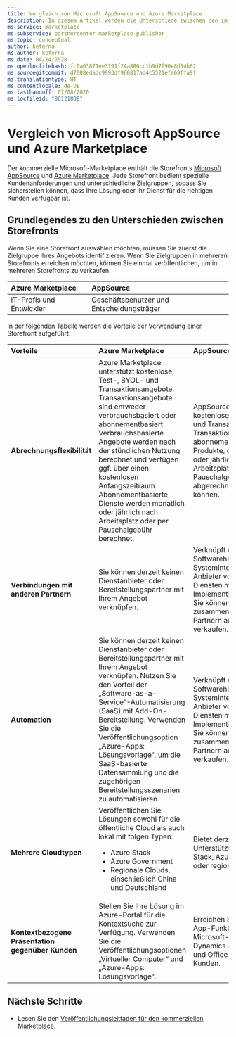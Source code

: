 ```yaml
---
title: Vergleich von Microsoft AppSource und Azure Marketplace
description: In diesem Artikel werden die Unterschiede zwischen den im kommerziellen Microsoft-Marketplace verfügbaren Storefronts Microsoft AppSource und Azure Marketplace erläutert.
ms.service: marketplace
ms.subservice: partnercenter-marketplace-publisher
ms.topic: conceptual
author: keferna
ms.author: keferna
ms.date: 04/14/2020
ms.openlocfilehash: fc0a03871ee3191f24a886cc1b9d7f90e8d54b62
ms.sourcegitcommit: d7008edadc9993df960817ad4c5521efa69ffa9f
ms.translationtype: HT
ms.contentlocale: de-DE
ms.lasthandoff: 07/08/2020
ms.locfileid: "86121808"
---
```

# <a name="comparing-microsoft-appsource-and-azure-marketplace"></a>Vergleich von Microsoft AppSource und Azure Marketplace

Der kommerzielle Microsoft-Marketplace enthält die Storefronts [Microsoft AppSource](https://appsource.microsoft.com) und [Azure Marketplace](https://azuremarketplace.microsoft.com). Jede Storefront bedient spezielle Kundenanforderungen und unterschiedliche Zielgruppen, sodass Sie sicherstellen können, dass Ihre Lösung oder Ihr Dienst für die richtigen Kunden verfügbar ist.

## <a name="understanding-the-differences-between-storefronts"></a>Grundlegendes zu den Unterschieden zwischen Storefronts

Wenn Sie eine Storefront auswählen möchten, müssen Sie zuerst die Zielgruppe Ihres Angebots identifizieren. Wenn Sie Zielgruppen in mehreren Storefronts erreichen möchten, können Sie einmal veröffentlichen, um in mehreren Storefronts zu verkaufen.

| Azure Marketplace | AppSource |
|:--- |:--- |
| IT-Profis und Entwickler | Geschäftsbenutzer und Entscheidungsträger |

In der folgenden Tabelle werden die Vorteile der Verwendung einer Storefront aufgeführt:

| Vorteile | Azure Marketplace | AppSource |
|:--- |:--- | :--- |
| **Abrechnungsflexibilität** | Azure Marketplace unterstützt kostenlose, Test-, BYOL- und Transaktionsangebote. Transaktionsangebote sind entweder verbrauchsbasiert oder abonnementbasiert. Verbrauchsbasierte Angebote werden nach der stündlichen Nutzung berechnet und verfügen ggf. über einen kostenlosen Anfangszeitraum. Abonnementbasierte Dienste werden monatlich oder jährlich nach Arbeitsplatz oder per Pauschalgebühr berechnet.| AppSource unterstützt kostenlose, Test-, BYOL- und Transaktionsangebote. Transaktionsangebote sind abonnementbasierte SaaS-Produkte, die monatlich oder jährlich pro Arbeitsplatz oder per Pauschalgebühr abgerechnet werden können. |
|**Verbindungen mit anderen Partnern**  | Sie können derzeit keinen Dienstanbieter oder Bereitstellungspartner mit Ihrem Angebot verknüpfen. | Verknüpft unabhängige Softwarehersteller, Systemintegratoren und Anbieter von verwalteten Diensten mit bestimmten Implementierungsszenarien. Sie können Ihr Produkt zusammen mit diesen Partnern an neue Kunden verkaufen. |
| **Automation** | Sie können derzeit keinen Dienstanbieter oder Bereitstellungspartner mit Ihrem Angebot verknüpfen. Nutzen Sie den Vorteil der „Software-as-a-Service“-Automatisierung (SaaS) mit Add-On-Bereitstellung. Verwenden Sie die Veröffentlichungsoption „Azure-Apps: Lösungsvorlage“, um die SaaS-basierte Datensammlung und die zugehörigen Bereitstellungsszenarien zu automatisieren. | Verknüpft unabhängige Softwarehersteller, Systemintegratoren und Anbieter von verwalteten Diensten mit bestimmten Implementierungsszenarien. Sie können Ihr Produkt zusammen mit diesen Partnern an neue Kunden verkaufen. |
| **Mehrere Cloudtypen** | Veröffentlichen Sie Lösungen sowohl für die öffentliche Cloud als auch lokal mit folgen Typen:<ul> <li>Azure Stack</li> <li>Azure Government</li> <li>Regionale Clouds, einschließlich China und Deutschland</li></ul> | Bietet derzeit keine Unterstützung für Azure Stack, Azure Government oder regionale Clouds. |
| **Kontextbezogene Präsentation gegenüber Kunden** | Stellen Sie Ihre Lösung im Azure-Portal für die Kontextsuche zur Verfügung. Verwenden Sie die Veröffentlichungsoptionen „Virtueller Computer“ und „Azure-Apps: Lösungsvorlage“. | Erreichen Sie über die In-App-Funktionalität für Microsoft-Produkte wie Dynamics 365, Power BI und Office 365 mehr Kunden. |

## <a name="next-steps"></a>Nächste Schritte

* Lesen Sie den [Veröffentlichungsleitfaden für den kommerziellen Marketplace](./marketplace-publishers-guide.md).
